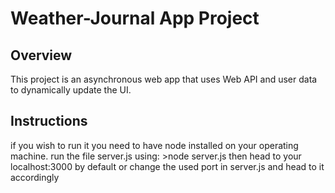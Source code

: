 # Weather-Journal App Project

## Overview
This project is an asynchronous web app that uses Web API and user data to dynamically update the UI. 

## Instructions
if you wish to run it you need to have node installed on your operating machine. run the file server.js using:
    >node server.js
then head to your localhost:3000 by default or change the used port in server.js and head to it accordingly 

